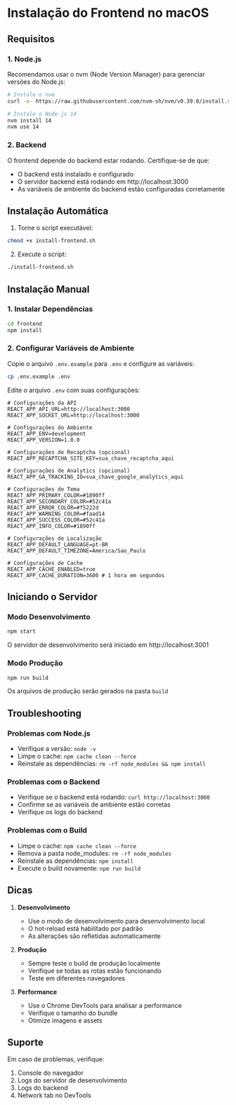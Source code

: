 # Instalação do Frontend no macOS

## Requisitos

### 1. Node.js
Recomendamos usar o nvm (Node Version Manager) para gerenciar versões do Node.js:
```bash
# Instale o nvm
curl -o- https://raw.githubusercontent.com/nvm-sh/nvm/v0.39.0/install.sh | bash

# Instale o Node.js 14
nvm install 14
nvm use 14
```

### 2. Backend
O frontend depende do backend estar rodando. Certifique-se de que:
- O backend está instalado e configurado
- O servidor backend está rodando em http://localhost:3000
- As variáveis de ambiente do backend estão configuradas corretamente

## Instalação Automática

1. Torne o script executável:
```bash
chmod +x install-frontend.sh
```

2. Execute o script:
```bash
./install-frontend.sh
```

## Instalação Manual

### 1. Instalar Dependências
```bash
cd frontend
npm install
```

### 2. Configurar Variáveis de Ambiente

Copie o arquivo `.env.example` para `.env` e configure as variáveis:

```bash
cp .env.example .env
```

Edite o arquivo `.env` com suas configurações:

```env
# Configurações da API
REACT_APP_API_URL=http://localhost:3000
REACT_APP_SOCKET_URL=http://localhost:3000

# Configurações do Ambiente
REACT_APP_ENV=development
REACT_APP_VERSION=1.0.0

# Configurações de Recaptcha (opcional)
REACT_APP_RECAPTCHA_SITE_KEY=sua_chave_recaptcha_aqui

# Configurações de Analytics (opcional)
REACT_APP_GA_TRACKING_ID=sua_chave_google_analytics_aqui

# Configurações de Tema
REACT_APP_PRIMARY_COLOR=#1890ff
REACT_APP_SECONDARY_COLOR=#52c41a
REACT_APP_ERROR_COLOR=#f5222d
REACT_APP_WARNING_COLOR=#faad14
REACT_APP_SUCCESS_COLOR=#52c41a
REACT_APP_INFO_COLOR=#1890ff

# Configurações de Localização
REACT_APP_DEFAULT_LANGUAGE=pt-BR
REACT_APP_DEFAULT_TIMEZONE=America/Sao_Paulo

# Configurações de Cache
REACT_APP_CACHE_ENABLED=true
REACT_APP_CACHE_DURATION=3600 # 1 hora em segundos
```

## Iniciando o Servidor

### Modo Desenvolvimento
```bash
npm start
```
O servidor de desenvolvimento será iniciado em http://localhost:3001

### Modo Produção
```bash
npm run build
```
Os arquivos de produção serão gerados na pasta `build`

## Troubleshooting

### Problemas com Node.js
- Verifique a versão: `node -v`
- Limpe o cache: `npm cache clean --force`
- Reinstale as dependências: `rm -rf node_modules && npm install`

### Problemas com o Backend
- Verifique se o backend está rodando: `curl http://localhost:3000`
- Confirme se as variáveis de ambiente estão corretas
- Verifique os logs do backend

### Problemas com o Build
- Limpe o cache: `npm cache clean --force`
- Remova a pasta node_modules: `rm -rf node_modules`
- Reinstale as dependências: `npm install`
- Execute o build novamente: `npm run build`

## Dicas

1. **Desenvolvimento**
   - Use o modo de desenvolvimento para desenvolvimento local
   - O hot-reload está habilitado por padrão
   - As alterações são refletidas automaticamente

2. **Produção**
   - Sempre teste o build de produção localmente
   - Verifique se todas as rotas estão funcionando
   - Teste em diferentes navegadores

3. **Performance**
   - Use o Chrome DevTools para analisar a performance
   - Verifique o tamanho do bundle
   - Otimize imagens e assets

## Suporte

Em caso de problemas, verifique:

1. Console do navegador
2. Logs do servidor de desenvolvimento
3. Logs do backend
4. Network tab no DevTools 